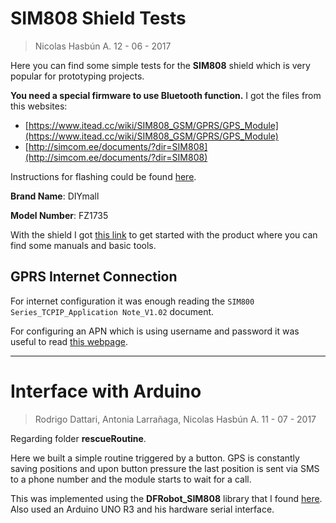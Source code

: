 # SIM808 Shield Tests #

> Nicolas Hasbún A.
> 12 - 06 - 2017

Here you can find some simple tests for the **SIM808** shield which is very popular for prototyping projects.

**You need a special firmware to use Bluetooth function.** I got the files from this websites:


- [https://www.itead.cc/wiki/SIM808_GSM/GPRS/GPS_Module](https://www.itead.cc/wiki/SIM808_GSM/GPRS/GPS_Module)
- [http://simcom.ee/documents/?dir=SIM808](http://simcom.ee/documents/?dir=SIM808) 

Instructions for flashing could be found [here](https://www.elecrow.com/wiki/index.php?title=How_to_upgrade_firmware_of_Arduino_SIM808_Shield).

**Brand Name**:   DIYmall

**Model Number**: FZ1735

With the shield I got [this link](https://www.adrive.com/public/P7QRkq/FZ1735-SIM808%20%E5%A4%A7V3.1.rar) to get started with the product where you can find some manuals and basic tools.

## GPRS Internet Connection ##

For internet configuration it was enough reading the `SIM800 Series_TCPIP_Application Note_V1.02` document.

For configuring an APN which is using username and password it was useful to read [this webpage](https://wiki.octanis.org/sim800). 

----------

# Interface with Arduino #

> Rodrigo Dattari,
> Antonia Larrañaga,
> Nicolas Hasbún A.
> 11 - 07 - 2017

Regarding folder **rescueRoutine**.

Here we built a simple routine triggered by a button. GPS is constantly saving positions and upon button pressure the last position is sent via SMS to a phone number and the module starts to wait for a call.

This was implemented using the **DFRobot_SIM808** library that I found [here](https://www.dfrobot.com/wiki/index.php/SIM808_GPS/GPRS/GSM_Shield_SKU:_TEL0097#Auto_Answering_Phone_Calls_and_Reading_SMS_Messages). Also used an Arduino UNO R3 and his hardware serial interface.